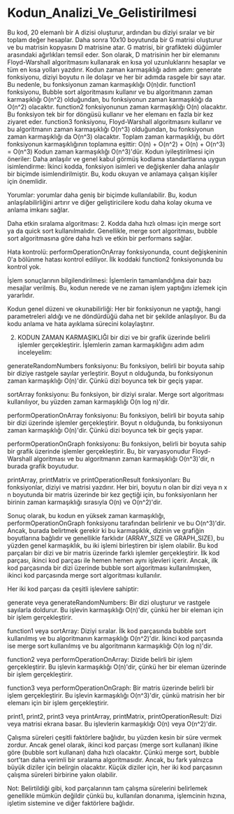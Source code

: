 # Kodun_Analizi_Ve_Gelistirilmesi
Bu kod, 20 elemanlı bir A dizisi oluşturur, ardından bu diziyi sıralar ve bir toplam değer hesaplar. Daha sonra 10x10 boyutunda bir G matrisi oluşturur ve bu matrisin kopyasını D matrisine atar. G matrisi, bir grafikteki düğümler arasındaki ağırlıkları temsil eder. Son olarak, D matrisinin her bir elemanını Floyd-Warshall algoritmasını kullanarak en kısa yol uzunluklarını hesaplar ve tüm en kısa yolları yazdırır.
Kodun zaman karmaşıklığı adım adım:
generate fonksiyonu, diziyi boyutu n ile dolaşır ve her bir adımda rasgele bir sayı atar. Bu nedenle, bu fonksiyonun zaman karmaşıklığı O(n)dir.
function1 fonksiyonu, Bubble sort algoritmasını kullanır ve bu algoritmanın zaman karmaşıklığı O(n^2) olduğundan, bu fonksiyonun zaman karmaşıklığı da O(n^2) olacaktır.
function2 fonksiyonunun zaman karmaşıklığı O(n) olacaktır. Bu fonksiyon tek bir for döngüsü kullanır ve her elemanı en fazla bir kez ziyaret eder.
function3 fonksiyonu, Floyd-Warshall algoritmasını kullanır ve bu algoritmanın zaman karmaşıklığı O(n^3) olduğundan, bu fonksiyonun zaman karmaşıklığı da O(n^3) olacaktır.
Toplam zaman karmaşıklığı, bu dört fonksiyonun karmaşıklığının toplamına eşittir:
O(n) + O(n^2) + O(n) + O(n^3) = O(n^3)
Kodun zaman karmaşıklığı O(n^3)'dür.
Kodun iyileştirilmesi için öneriler:
Daha anlaşılır ve genel kabul görmüş kodlama standartlarına uygun isimlendirme: İkinci kodda, fonksiyon isimleri ve değişkenler daha anlaşılır bir biçimde isimlendirilmiştir. Bu, kodu okuyan ve anlamaya çalışan kişiler için önemlidir.

Yorumlar: yorumlar daha geniş bir biçimde kullanılabilir. Bu, kodun anlaşılabilirliğini artırır ve diğer geliştiricilere kodu daha kolay okuma ve anlama imkanı sağlar.

Daha etkin sıralama algoritması: 2. Kodda daha hızlı olması için merge sort ya da quick sort kullanılmalıdır. Genellikle, merge sort algoritması, bubble sort algoritmasına göre daha hızlı ve etkin bir performans sağlar.

Hata kontrolü: performOperationOnArray fonksiyonunda, count değişkeninin 0'a bölünme hatası kontrol ediliyor. İlk koddaki function2 fonksiyonunda bu kontrol yok.

İşlem sonuçlarının bilgilendirilmesi: İşlemlerin tamamlandığına dair bazı mesajlar verilmiş. Bu, kodun nerede ve ne zaman işlem yaptığını izlemek için yararlıdır.

Kodun genel düzeni ve okunabilirliği: Her bir fonksiyonun ne yaptığı, hangi parametreleri aldığı ve ne döndürdüğü daha net bir şekilde anlaşılıyor. Bu da kodu anlama ve hata ayıklama sürecini kolaylaştırır.

2. KODUN ZAMAN KARMAŞIKLIĞI
 bir dizi ve bir grafik üzerinde belirli işlemler gerçekleştirir. İşlemlerin zaman karmaşıklığını adım adım inceleyelim:

generateRandomNumbers fonksiyonu: Bu fonksiyon, belirli bir boyuta sahip bir diziye rastgele sayılar yerleştirir. Boyut n olduğunda, bu fonksiyonun zaman karmaşıklığı O(n)'dir. Çünkü dizi boyunca tek bir geçiş yapar.

sortArray fonksiyonu: Bu fonksiyon, bir diziyi sıralar. Merge sort algoritması kullanılıyor, bu yüzden zaman karmaşıklığı O(n log n)'dir.

performOperationOnArray fonksiyonu: Bu fonksiyon, belirli bir boyuta sahip bir dizi üzerinde işlemler gerçekleştirir. Boyut n olduğunda, bu fonksiyonun zaman karmaşıklığı O(n)'dir. Çünkü dizi boyunca tek bir geçiş yapar.

performOperationOnGraph fonksiyonu: Bu fonksiyon, belirli bir boyuta sahip bir grafik üzerinde işlemler gerçekleştirir. Bu, bir varyasyonudur Floyd-Warshall algoritması ve bu algoritmanın zaman karmaşıklığı O(n^3)'dir, n burada grafik boyutudur.

printArray, printMatrix ve printOperationResult fonksiyonları: Bu fonksiyonlar, diziyi ve matrisi yazdırır. Her biri, boyutu n olan bir dizi veya n x n boyutunda bir matris üzerinde bir kez geçtiği için, bu fonksiyonların her birinin zaman karmaşıklığı sırasıyla O(n) ve O(n^2)'dir.

Sonuç olarak, bu kodun en yüksek zaman karmaşıklığı, performOperationOnGraph fonksiyonu tarafından belirlenir ve bu O(n^3)'dir. Ancak, burada belirtmek gerekir ki bu karmaşıklık, dizinin ve grafiğin boyutlarına bağlıdır ve genellikle farklıdır (ARRAY_SIZE ve GRAPH_SIZE), bu yüzden genel karmaşıklık, bu iki işlemi birleştiren bir işlem olabilir.
Bu kod parçaları bir dizi ve bir matris üzerinde farklı işlemler gerçekleştirir. İlk kod parçası, ikinci kod parçası ile hemen hemen aynı işlevleri içerir. Ancak, ilk kod parçasında bir dizi üzerinde bubble sort algoritması kullanılmışken, ikinci kod parçasında merge sort algoritması kullanılır.

Her iki kod parçası da çeşitli işlevlere sahiptir:

generate veya generateRandomNumbers: Bir dizi oluşturur ve rastgele sayılarla doldurur. Bu işlevin karmaşıklığı O(n)'dir, çünkü her bir eleman için bir işlem gerçekleştirir.

function1 veya sortArray: Diziyi sıralar. İlk kod parçasında bubble sort kullanılmış ve bu algoritmanın karmaşıklığı O(n^2)'dir. İkinci kod parçasında ise merge sort kullanılmış ve bu algoritmanın karmaşıklığı O(n log n)'dir.

function2 veya performOperationOnArray: Dizide belirli bir işlem gerçekleştirir. Bu işlevin karmaşıklığı O(n)'dir, çünkü her bir eleman üzerinde bir işlem gerçekleştirir.

function3 veya performOperationOnGraph: Bir matris üzerinde belirli bir işlem gerçekleştirir. Bu işlevin karmaşıklığı O(n^3)'dir, çünkü matrisin her bir elemanı için bir işlem gerçekleştirir.

print1, print2, print3 veya printArray, printMatrix, printOperationResult: Dizi veya matrisi ekrana basar. Bu işlevlerin karmaşıklığı O(n) veya O(n^2)'dir.

Çalışma süreleri çeşitli faktörlere bağlıdır, bu yüzden kesin bir süre vermek zordur. Ancak genel olarak, ikinci kod parçası (merge sort kullanan) ilkine göre (bubble sort kullanan) daha hızlı olacaktır. Çünkü merge sort, bubble sort'tan daha verimli bir sıralama algoritmasıdır. Ancak, bu fark yalnızca büyük diziler için belirgin olacaktır. Küçük diziler için, her iki kod parçasının çalışma süreleri birbirine yakın olabilir.

Not: Belirtildiği gibi, kod parçalarının tam çalışma sürelerini belirlemek genellikle mümkün değildir çünkü bu, kullanılan donanıma, işlemcinin hızına, işletim sistemine ve diğer faktörlere bağlıdır.




